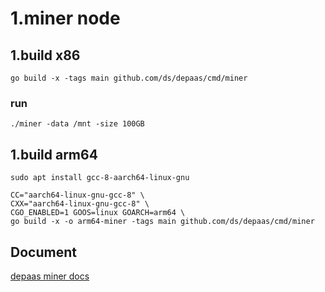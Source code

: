 # 1.miner node
## 1.build x86
```shell
go build -x -tags main github.com/ds/depaas/cmd/miner
```
### run
```shell
./miner -data /mnt -size 100GB 
```
## 1.build arm64
```shell
sudo apt install gcc-8-aarch64-linux-gnu
```
```shell
CC="aarch64-linux-gnu-gcc-8" \
CXX="aarch64-linux-gnu-gcc-8" \
CGO_ENABLED=1 GOOS=linux GOARCH=arm64 \
go build -x -o arm64-miner -tags main github.com/ds/depaas/cmd/miner
```
## Document 
[depaas miner docs](https://github.com/tien-ds/tien-miner/wiki)

